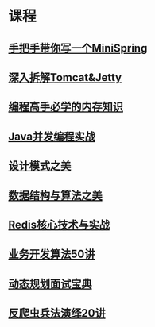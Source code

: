 # 课程

## [手把手带你写一个MiniSpring](https://egg-pie-driver.github.io/mini-spring-course/)
## [深入拆解Tomcat&Jetty](https://egg-pie-driver.github.io/tomcat-jetty-course/)
## [编程高手必学的内存知识](https://egg-pie-driver.github.io/memory-course/)
## [Java并发编程实战](https://egg-pie-driver.github.io/java-concurrent-course/)
## [设计模式之美](https://egg-pie-driver.github.io/design-patterns-course/)
## [数据结构与算法之美](https://egg-pie-driver.github.io/data-structure-course/)
## [Redis核心技术与实战](https://egg-pie-driver.github.io/redis-course/)
## [业务开发算法50讲](https://egg-pie-driver.github.io/business-algorithm-course/)
## [动态规划面试宝典](https://egg-pie-driver.github.io/dynamic-programming-course/)
## [反爬虫兵法演绎20讲](https://egg-pie-driver.github.io/against-spider-course/)


